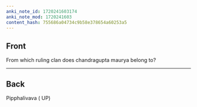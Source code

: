 ```yaml
---
anki_note_id: 1720241603174
anki_note_mod: 1720241603
content_hash: 755686a04734c9b58e378654a60253a5
---
```


## Front

From which ruling clan does chandragupta maurya belong to?

<hr/>

## Back

Pipphalivava ( UP)